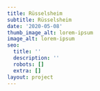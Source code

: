 ```yaml
---
title: Rüsselsheim
subtitle: Rüsselsheim
date: '2020-05-08'
thumb_image_alt: lorem-ipsum
image_alt: lorem-ipsum
seo:
  title: ''
  description: ''
  robots: []
  extra: []
layout: project
---
```

##
